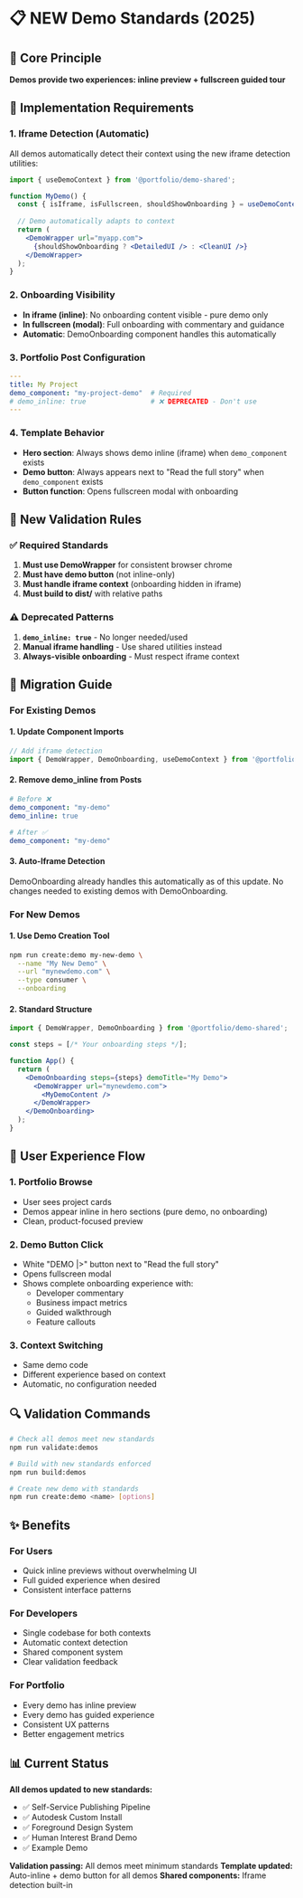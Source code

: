 # 📋 NEW Demo Standards (2025)

## 🎯 Core Principle
**Demos provide two experiences: inline preview + fullscreen guided tour**

## 🔧 Implementation Requirements

### 1. **Iframe Detection (Automatic)**
All demos automatically detect their context using the new iframe detection utilities:

```jsx
import { useDemoContext } from '@portfolio/demo-shared';

function MyDemo() {
  const { isIframe, isFullscreen, shouldShowOnboarding } = useDemoContext();
  
  // Demo automatically adapts to context
  return (
    <DemoWrapper url="myapp.com">
      {shouldShowOnboarding ? <DetailedUI /> : <CleanUI />}
    </DemoWrapper>
  );
}
```

### 2. **Onboarding Visibility**
- **In iframe (inline)**: No onboarding content visible - pure demo only
- **In fullscreen (modal)**: Full onboarding with commentary and guidance
- **Automatic**: DemoOnboarding component handles this automatically

### 3. **Portfolio Post Configuration**
```yaml
---
title: My Project
demo_component: "my-project-demo"  # Required
# demo_inline: true                # ❌ DEPRECATED - Don't use
---
```

### 4. **Template Behavior**
- **Hero section**: Always shows demo inline (iframe) when `demo_component` exists
- **Demo button**: Always appears next to "Read the full story" when `demo_component` exists
- **Button function**: Opens fullscreen modal with onboarding

## 📏 New Validation Rules

### ✅ Required Standards
1. **Must use DemoWrapper** for consistent browser chrome
2. **Must have demo button** (not inline-only)
3. **Must handle iframe context** (onboarding hidden in iframe)
4. **Must build to dist/** with relative paths

### ⚠️ Deprecated Patterns
1. **`demo_inline: true`** - No longer needed/used
2. **Manual iframe handling** - Use shared utilities instead
3. **Always-visible onboarding** - Must respect iframe context

## 🚀 Migration Guide

### For Existing Demos

#### 1. Update Component Imports
```jsx
// Add iframe detection
import { DemoWrapper, DemoOnboarding, useDemoContext } from '@portfolio/demo-shared';
```

#### 2. Remove demo_inline from Posts
```yaml
# Before ❌
demo_component: "my-demo"
demo_inline: true

# After ✅
demo_component: "my-demo"
```

#### 3. Auto-Iframe Detection
DemoOnboarding already handles this automatically as of this update. No changes needed to existing demos with DemoOnboarding.

### For New Demos

#### 1. Use Demo Creation Tool
```bash
npm run create:demo my-new-demo \
  --name "My New Demo" \
  --url "mynewdemo.com" \
  --type consumer \
  --onboarding
```

#### 2. Standard Structure
```jsx
import { DemoWrapper, DemoOnboarding } from '@portfolio/demo-shared';

const steps = [/* Your onboarding steps */];

function App() {
  return (
    <DemoOnboarding steps={steps} demoTitle="My Demo">
      <DemoWrapper url="mynewdemo.com">
        <MyDemoContent />
      </DemoWrapper>
    </DemoOnboarding>
  );
}
```

## 🎨 User Experience Flow

### 1. **Portfolio Browse**
- User sees project cards
- Demos appear inline in hero sections (pure demo, no onboarding)
- Clean, product-focused preview

### 2. **Demo Button Click**
- White "DEMO |>" button next to "Read the full story"
- Opens fullscreen modal
- Shows complete onboarding experience with:
  - Developer commentary
  - Business impact metrics
  - Guided walkthrough
  - Feature callouts

### 3. **Context Switching**
- Same demo code
- Different experience based on context
- Automatic, no configuration needed

## 🔍 Validation Commands

```bash
# Check all demos meet new standards
npm run validate:demos

# Build with new standards enforced
npm run build:demos

# Create new demo with standards
npm run create:demo <name> [options]
```

## ✨ Benefits

### For Users
- Quick inline previews without overwhelming UI
- Full guided experience when desired
- Consistent interface patterns

### For Developers
- Single codebase for both contexts
- Automatic context detection
- Shared component system
- Clear validation feedback

### For Portfolio
- Every demo has inline preview
- Every demo has guided experience
- Consistent UX patterns
- Better engagement metrics

## 📊 Current Status

**All demos updated to new standards:**
- ✅ Self-Service Publishing Pipeline
- ✅ Autodesk Custom Install  
- ✅ Foreground Design System
- ✅ Human Interest Brand Demo
- ✅ Example Demo

**Validation passing:** All demos meet minimum standards
**Template updated:** Auto-inline + demo button for all demos
**Shared components:** Iframe detection built-in
